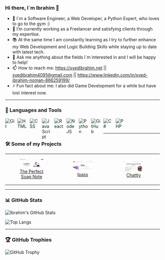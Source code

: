### Hi there, I`m Ibrahim 👋

<!--
**ibrahim77gh/ibrahim77gh** is a ✨ _special_ ✨ repository because its `README.md` (this file) appears on your GitHub profile.
- 👯 I’m looking to collaborate on ...
- 🤔 I’m looking for help with ...
Here are some ideas to get you started:
-->
- 🤵 I`m a Software Engineer, a Web Developer, a Python Expert, who loves to go to the gym :)
- 🌱 I’m currently working as a Freelancer and satisfying clients through my expertise.
- 📚 At the same time I am constantly learning as I try to further enhance my Web Development and Logic Building Skills while staying up to date with latest tech.
- 💬 Ask me anything about the fields I`m interested in and I will be happy to help!
- 📫 How to reach me: https://syedibrahim.net || syedibrahim4091@gmail.com || https://www.linkedin.com/in/syed-ibrahim-noman-866259199/
- ⚡ Fun fact about me: I also did Game Development for a while but have lost interest now.

---

### 🧰 Languages and Tools

<img align="left" alt="Git" width="30px" style="padding-right:10px;" src="https://cdn.jsdelivr.net/gh/devicons/devicon/icons/git/git-original.svg" />
<img align="left" alt="HTML" width="30px" style="padding-right:10px;" src="https://cdn.jsdelivr.net/gh/devicons/devicon/icons/html5/html5-plain.svg" />
<img align="left" alt="CSS" width="30px" style="padding-right:10px;" src="https://cdn.jsdelivr.net/gh/devicons/devicon/icons/css3/css3-plain.svg" />
<img align="left" alt="JavaScript" width="30px" style="padding-right:10px;" src="https://cdn.jsdelivr.net/gh/devicons/devicon/icons/javascript/javascript-plain.svg" />
<img align="left" alt="React" width="30px" style="padding-right:10px;" src="https://cdn.jsdelivr.net/gh/devicons/devicon/icons/react/react-original.svg" />
<img align="left" alt="NodeJS" width="30px" style="padding-right:10px;" src="https://cdn.jsdelivr.net/gh/devicons/devicon/icons/nodejs/nodejs-original.svg" />
<img align="left" alt="Python" width="30px" style="padding-right:10px;" src="https://cdn.jsdelivr.net/gh/devicons/devicon/icons/python/python-original.svg"  />
<img align="left" alt="GitHub" width="30px" style="padding-right:10px;" src="https://cdn.jsdelivr.net/gh/devicons/devicon/icons/github/github-original.svg" />
<img align="left" alt="C#" width="30px" style="padding-right:10px;" src="https://cdn.jsdelivr.net/gh/devicons/devicon/icons/csharp/csharp-original.svg" />
<img align="left" alt="PHP" width="30px" style="padding-right:10px;" src="https://cdn.jsdelivr.net/gh/devicons/devicon/icons/php/php-original.svg" />
<br />
<br />

---

### 🛠️ Some of my Projects

<table>
  <tr>
    <td align="center">
      <figure>
        <a href="https://soap-note-beta.vercel.app/" target="_blank">
          <img width="300" src="/images/soap.png" alt="soap">
          <br />
          <figcaption>The Perfect Soap Note </figcaption>
        </a>
      </figure>
    </td>
    <td align="center">
      <figure>
        <a href="https://ipass.live/" target="_blank">
          <img width="300" src="/images/ipass.png" alt="Ipass">
          <br />
          <figcaption>Ipass </figcaption>
        </a>
      </figure>
    </td>
    <td align="center">
      <figure>
        <a href="https://chattly.io/" target="_blank">
          <img width="300" src="/images/Screenshot 2024-08-04 221412.png" alt="speedworks">
          <br />
          <figcaption>Chattly</figcaption>
        </a>
      </figure>
    </td>
  </tr>
</table>

---

### 📊 GitHub Stats

![Ibrahim's GitHub Stats](https://github-readme-stats-eight-mocha-84.vercel.app/api?username=ibrahim77gh&show_icons=true&theme=radical)

![Top Langs](https://github-readme-stats-eight-mocha-84.vercel.app/api/top-langs/?username=ibrahim77gh&hide=csharp)

---

### 🏆 GitHub Trophies

![GitHub Trophy](https://github-profile-trophy.vercel.app/?username=ibrahim77gh&theme=radical&rank=SECRET,SSS,SS,S,AAA,AA,A,B,C)
